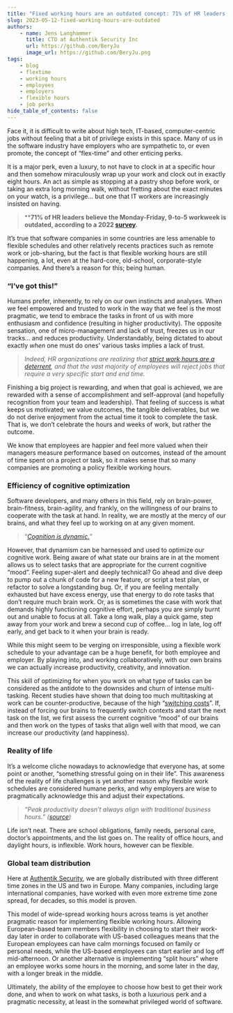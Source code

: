 ```yaml
---
title: "Fixed working hours are an outdated concept: 71% of HR leaders agree"
slug: 2023-05-12-fixed-working-hours-are-outdated
authors:
    - name: Jens Langhammer
      title: CTO at Authentik Security Inc
      url: https://github.com/BeryJu
      image_url: https://github.com/BeryJu.png
tags:
    - blog
    - flextime
    - working hours
    - employees
    - employers
    - flexible hours
    - job perks
hide_table_of_contents: false
---
```


Face it, it is difficult to write about high tech, IT-based, computer-centric jobs without feeling that a bit of privilege exists in this space. Many of us in the software industry have employers who are sympathetic to, or even promote, the concept of “flex-time” and other enticing perks.

It is a major perk, even a luxury, to not have to clock in at a specific hour and then somehow miraculously wrap up your work and clock out in exactly eight hours. An act as simple as stopping at a pastry shop before work, or taking an extra long morning walk, without fretting about the exact minutes on your watch, is a privilege… but one that IT workers are increasingly insisted on having.

<!--truncate-->

> ****71% of HR leaders believe the Monday-Friday, 9-to-5 workweek is outdated, according to a 2022 [survey](https://www.capterra.com/resources/flexible-work-time/).**
>

It’s true that software companies in some countries are less amenable to flexible schedules and other relatively recents practices such as remote work or job-sharing, but the fact is that flexible working hours are still happening, a lot, even at the hard-core, old-school, corporate-style companies. And there’s a reason for this; being human.

### “I’ve got this!”

Humans prefer, inherently, to rely on our own instincts and analyses. When we feel empowered and trusted to work in the way that we feel is the most pragmatic, we tend to embrace the tasks in front of us with more enthusiasm and confidence (resulting in higher productivity). The opposite sensation, one of micro-management and lack of trust, freezes us in our tracks… and reduces productivity. Understandably, being dictated to about exactly *when* one must do ones' various tasks implies a lack of trust.

> *Indeed, HR organizations are realizing that [strict work hours are a deterrent](https://www.capterra.com/resources/flexible-work-time/), and that the vast majority of employees will reject jobs that require a very specific start and end time.*
>

Finishing a big project is rewarding, and when that goal is achieved, we are rewarded with a sense of accomplishment and self-approval (and hopefully recognition from your team and leadership). That feeling of success is what keeps us motivated; we value outcomes, the tangible deliverables, but we do not derive enjoyment from the actual time it took to complete the task. That is, we don’t celebrate the hours and weeks of work, but rather the outcome.

We know that employees are happier and feel more valued when their managers measure performance based on outcomes, instead of the amount of time spent on a project or task, so it makes sense that so many companies are promoting a policy flexible working hours.

### Efficiency of cognitive optimization

Software developers, and many others in this field, rely on brain-power, brain-fitness, brain-agility, and frankly, on the willingness of our brains to cooperate with the task at hand. In reality, we are mostly at the mercy of our brains, and what they feel up to working on at any given moment.

> “*[Cognition is dynamic.](https://pubmed.ncbi.nlm.nih.gov/30266263/)*”
>

However, that dynamism can be harnessed and used to optimize our cognitive work. Being aware of what state our brains are in at the moment allows us to select tasks that are appropriate for the current cognitive “mood”. Feeling super-alert and deeply technical? Go ahead and dive deep to pump out a chunk of code for a new feature, or script a test plan, or refactor to solve a longstanding bug. Or, if you are feeling mentally exhausted but have excess energy, use that energy to do rote tasks that don’t require much brain work. Or, as is sometimes the case with work that demands highly functioning cognitive effort, perhaps you are simply burnt out and unable to focus at all. Take a long walk, play a quick game, step away from your work and brew a second cup of coffee… log in late, log off early, and get back to it when your brain is ready.

While this might seem to be verging on irresponsible, using a flexible work schedule to your advantage can be a huge benefit, for both employee and employer. By playing into, and working collaboratively, with our own brains we can actually increase productivity, creativity, and innovation.

This skill of optimizing for when you work on what type of tasks can be considered as the antidote to the downsides and churn of intense multi-tasking. Recent studies have shown that doing too much multitasking at work can be counter-productive, because of the high “[switching costs](https://www.apa.org/topics/research/multitasking)”. If, instead of forcing our brains to frequently switch contexts and start the next task on the list, we first assess the current cognitive “mood” of our brains and then work on the types of tasks that align well with that mood, we can increase our productivity (and happiness).

### Reality of life

It’s a welcome cliche nowadays to acknowledge that everyone has, at some point or another, “something stressful going on in their life”. This awareness of the reality of life challenges is yet another reason why flexible work schedules are considered humane perks, and why employers are wise to pragmatically acknowledge this and adjust their expectations.

> *“Peak productivity doesn’t always align with traditional business hours.” ([source](https://www.capterra.com/resources/flexible-work-time/))*
>

Life isn’t neat. There are school obligations, family needs, personal care, doctor’s appointments, and the list goes on. The reality of office hours, and daylight hours, is inflexible. Work hours, however can be flexible.

### Global team distribution

Here at [Authentik Security](https://goauthentik.io/), we are globally distributed with three different time zones in the US and two in Europe. Many companies, including large international companies, have worked with even more extreme time zone spread, for decades, so this model is proven.

This model of wide-spread working hours across teams is yet another pragmatic reason for implementing flexible working hours. Allowing European-based team members flexibility in choosing to start their work-day later in order to collaborate with US-based colleagues means that the European employees can have calm mornings focused on family or personal needs, while the US-based employees can start earlier and log off mid-afternoon. Or another alternative is implementing “split hours” where an employee works some hours in the morning, and some later in the day, with a longer break in the middle.

Ultimately, the ability of the employee to choose how best to get their work done, and when to work on what tasks, is both a luxurious perk and a pragmatic necessity, at least in the somewhat privileged world of software.
